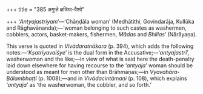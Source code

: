 +++
title = "385 अगुप्ते क्षत्रिया-वैश्ये"

+++
‘*Antyajastriyam*’—‘Chāṇḍāla woman’ (Medhātithi, Govindarāja, Kullūka
and Rāghavānanda);—‘woman belonging to such castes as washermen,
cobblers, actors, basket-makers, fishermen, *Mādas* and *Bhillas*’
(Nārāyaṇa).

This verse is quoted in *Vivādaratnākara* (p. 394), which adds the
following notes:—‘*Kṣatriyavaiśye*’ is the dual form in the
Accusative;—‘*antyajastrī*’, washerwoman and the like;—in view of what
is said here the death-penalty laid down elsewhere for having recourse
to the ‘*antyaja*’ woman should be understood as meant for men other
than Brāhmaṇas;—in *Vyavahāra-Bālambhaṭṭī* (p. 1008);—and in
*Vivādacintāmaṇi* (p. 108), which explains ‘*antyaja*’ as ‘the
washerwoman, the cobbler, and so forth.’


